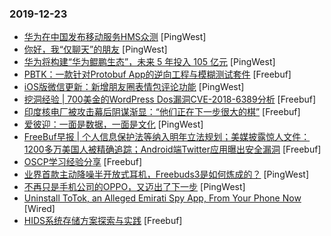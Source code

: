 ### 2019-12-23

* [华为在中国发布移动服务HMS众测](https://www.pingwest.com/w/201050) [PingWest]
* [你好，我“仅聊天”的朋友](https://www.pingwest.com/a/201045) [PingWest]
* [华为将构建“华为鲲鹏生态”，未来 5 年投入 105 亿元](https://www.pingwest.com/w/201039) [PingWest]
* [PBTK：一款针对Protobuf App的逆向工程与模糊测试套件](https://www.freebuf.com/articles/system/223128.html) [Freebuf]
* [iOS版微信更新：新增朋友圈表情包评论功能](https://www.pingwest.com/w/201033) [PingWest]
* [挖洞经验 | 700美金的WordPress Dos漏洞CVE-2018-6389分析](https://www.freebuf.com/vuls/222786.html) [Freebuf]
* [印度核电厂被攻击幕后阴谋渐显：“他们正在下一步很大的棋”](https://www.freebuf.com/articles/system/222596.html) [Freebuf]
* [爱彼迎：一面是数据，一面是文化](https://www.pingwest.com/a/200420) [PingWest]
* [FreeBuf早报 | 个人信息保护法等纳入明年立法规划；美媒披露惊人文件：1200多万美国人被精确追踪；Android端Twitter应用曝出安全漏洞](https://www.freebuf.com/news/223508.html) [Freebuf]
* [OSCP学习经验分享](https://www.freebuf.com/articles/neopoints/221948.html) [Freebuf]
* [业界首款主动降噪半开放式耳机，Freebuds3是如何炼成的？](https://www.pingwest.com/a/200527) [PingWest]
* [不再只是手机公司的OPPO，又迈出了下一步](https://www.pingwest.com/a/200970) [PingWest]
* [Uninstall ToTok, an Alleged Emirati Spy App, From Your Phone Now](https://www.wired.com/story/totok-alleged-emirati-spy-app) [Wired]
* [HIDS系统存储方案探索与实践](https://www.freebuf.com/articles/es/222976.html) [Freebuf]
